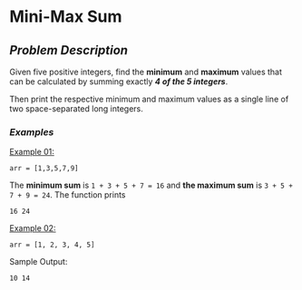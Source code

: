 # Mini-Max Sum

## ***Problem Description***
Given five positive integers, find the **minimum** and **maximum** values that can be calculated by summing exactly ***4 of the 5 integers***.

Then print the respective minimum and maximum values as a single line of two space-separated long integers.

### ***Examples***
<ins>Example 01:</ins>

`arr = [1,3,5,7,9]`

The **minimum sum** is `1 + 3 + 5 + 7 = 16` and **the maximum sum** is `3 + 5 + 7 + 9 = 24`.
The function prints
```
16 24
```

<ins>Example 02:</ins>

`arr = [1, 2, 3, 4, 5]`

Sample Output:
```
10 14
```
